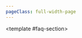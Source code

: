 ```yaml
---
pageClass: full-width-page
---
```

<script setup>
import { ref } from 'vue';
import dataProduct from '@/data/json/灵感.json';
import { dataMap } from '../../.vitepress/theme/data-index.js';
import GalleryFAQ from '@/text/gallery-faq.md';

const tables = [
  {
    id: 'inspiration-table',         // 用作锚点的唯一ID
    title: '灵感',    // 表格的标题
    data: dataProduct,           // 绑定的数据
  },
  // {
  //   id: 'modules-gallery-upgradeShape-table',
  //   title: ' 形状升级',
  //   data: dataMap['modules/gallery/upgradeShape']
  // },
  {
    id: 'modules-gallery-upgradePrestige-table',
    title: ' 声望升级',
    data: dataMap['modules/gallery/upgradePrestige']
  },
  // {
  //   id: 'modules-gallery-upgradePremium-table',
  //   title: ' 高级升级',
  //   data: dataMap['modules/gallery/upgradePremium']
  // },
  {
    id: 'modules-gallery-upgrade-table',
    title: ' 升级',
    data: dataMap['modules/gallery/upgrade']
  },
  // {
  //   id: 'modules-gallery-shape-table',
  //   title: ' 形状',
  //   data: dataMap['modules/gallery/shape']
  // },
  // {
  //   id: 'modules-gallery-relic-table',
  //   title: ' 圣遗物',
  //   data: dataMap['modules/gallery/relic']
  // },
  // {
  //   id: 'modules-gallery-card-table',
  //   title: ' 卡牌',
  //   data: dataMap['modules/gallery/card']
  // },
  // {
  //   id: 'modules-gallery-achievement-table',
  //   title: ' 成就',
  //   data: dataMap['modules/gallery/achievement']
  // },
];
const activeTableId = ref('');

const handleToggle = (tableId) => {
  activeTableId.value = activeTableId.value === tableId ? '' : tableId;
};

</script>

<TwoSectionsLayout>
  <template #data-section>
      <CollapsibleTable
      v-for="table in tables"
      :key="table.id"
      :id="table.id"
      :title="table.title"
      :data="table.data"
      :active-id="activeTableId"
      @toggle="handleToggle"
      header-tag="h3"
    />
  </template>

  <template #faq-section>
    <GalleryFAQ />
  </template>

</TwoSectionsLayout>
